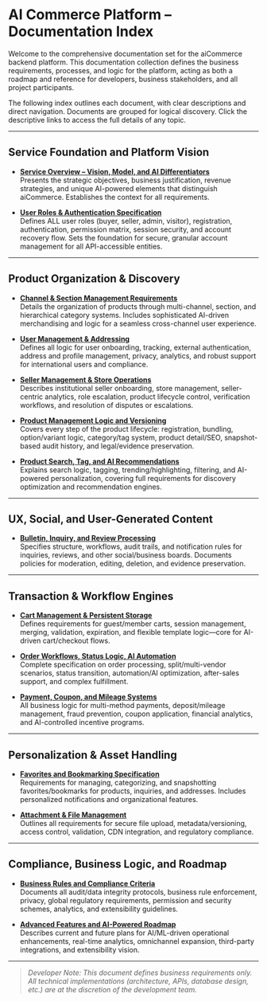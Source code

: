 # AI Commerce Platform – Documentation Index

Welcome to the comprehensive documentation set for the aiCommerce backend platform. This documentation collection defines the business requirements, processes, and logic for the platform, acting as both a roadmap and reference for developers, business stakeholders, and all project participants.

The following index outlines each document, with clear descriptions and direct navigation. Documents are grouped for logical discovery. Click the descriptive links to access the full details of any topic.

---

## Service Foundation and Platform Vision

- **[Service Overview – Vision, Model, and AI Differentiators](./01-service-overview.md)**  
  Presents the strategic objectives, business justification, revenue strategies, and unique AI-powered elements that distinguish aiCommerce. Establishes the context for all requirements.

- **[User Roles & Authentication Specification](./02-user-roles-and-authentication.md)**  
  Defines ALL user roles (buyer, seller, admin, visitor), registration, authentication, permission matrix, session security, and account recovery flow. Sets the foundation for secure, granular account management for all API-accessible entities.

---

## Product Organization & Discovery

- **[Channel & Section Management Requirements](./03-channel-and-section-management.md)**  
  Details the organization of products through multi-channel, section, and hierarchical category systems. Includes sophisticated AI-driven merchandising and logic for a seamless cross-channel user experience.

- **[User Management & Addressing](./04-user-management-and-addressing.md)**  
  Defines all logic for user onboarding, tracking, external authentication, address and profile management, privacy, analytics, and robust support for international users and compliance.

- **[Seller Management & Store Operations](./05-seller-management.md)**  
  Describes institutional seller onboarding, store management, seller-centric analytics, role escalation, product lifecycle control, verification workflows, and resolution of disputes or escalations.

- **[Product Management Logic and Versioning](./06-product-management.md)**  
  Covers every step of the product lifecycle: registration, bundling, option/variant logic, category/tag system, product detail/SEO, snapshot-based audit history, and legal/evidence preservation.

- **[Product Search, Tag, and AI Recommendations](./07-product-search-and-discovery.md)**  
  Explains search logic, tagging, trending/highlighting, filtering, and AI-powered personalization, covering full requirements for discovery optimization and recommendation engines.

---

## UX, Social, and User-Generated Content

- **[Bulletin, Inquiry, and Review Processing](./08-bulletin-inquiry-review.md)**  
  Specifies structure, workflows, audit trails, and notification rules for inquiries, reviews, and other social/business boards. Documents policies for moderation, editing, deletion, and evidence preservation.

---

## Transaction & Workflow Engines

- **[Cart Management & Persistent Storage](./09-cart-management.md)**  
  Defines requirements for guest/member carts, session management, merging, validation, expiration, and flexible template logic—core for AI-driven cart/checkout flows.

- **[Order Workflows, Status Logic, AI Automation](./10-order-management.md)**  
  Complete specification on order processing, split/multi-vendor scenarios, status transition, automation/AI optimization, after-sales support, and complex fulfillment.

- **[Payment, Coupon, and Mileage Systems](./11-payment-coupon-mileage.md)**  
  All business logic for multi-method payments, deposit/mileage management, fraud prevention, coupon application, financial analytics, and AI-controlled incentive programs.

---

## Personalization & Asset Handling

- **[Favorites and Bookmarking Specification](./12-favorites-and-bookmarking.md)**  
  Requirements for managing, categorizing, and snapshotting favorites/bookmarks for products, inquiries, and addresses. Includes personalized notifications and organizational features.

- **[Attachment & File Management](./13-attachment-and-file-management.md)**  
  Outlines all requirements for secure file upload, metadata/versioning, access control, validation, CDN integration, and regulatory compliance.

---

## Compliance, Business Logic, and Roadmap

- **[Business Rules and Compliance Criteria](./14-business-rules-and-compliance.md)**  
  Documents all audit/data integrity protocols, business rule enforcement, privacy, global regulatory requirements, permission and security schemes, analytics, and extensibility guidelines.

- **[Advanced Features and AI-Powered Roadmap](./15-advanced-features-and-roadmap.md)**  
  Describes current and future plans for AI/ML-driven operational enhancements, real-time analytics, omnichannel expansion, third-party integrations, and extensibility vision.

---

> *Developer Note: This document defines business requirements only. All technical implementations (architecture, APIs, database design, etc.) are at the discretion of the development team.*
